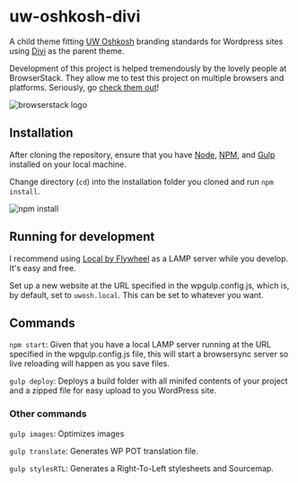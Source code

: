 # uw-oshkosh-divi

A child theme fitting [UW Oshkosh](http://uwosh.edu) branding standards for Wordpress sites using [Divi](https://www.elegantthemes.com/gallery/divi/) as the parent theme.

Development of this project is helped tremendously by the lovely people at BrowserStack. They allow me to test this project on multiple browsers and platforms. Seriously, go [check them out](https://www.browserstack.com/)!

![browserstack logo](https://p3.zdusercontent.com/attachment/1015988/oRXH2kjJquNC4l95XxJOj7ASv?token=eyJhbGciOiJkaXIiLCJlbmMiOiJBMTI4Q0JDLUhTMjU2In0..juEEjqo3cLfqCd-FskkPng.svNmioknEN2-peMaEMSxhiMuTMyVfy1psLHB411jFkGR8oPbnypXZgeoNcxOCi0fN8Jx8gnb56Dh1VLoKJXXcOZYXQ4HVjtQJCUHyozvQxP6X2kEyVvOZDxt6CDiS_ym3bam5Lgh2xT2BWSdBi7RHnJXh_VP36fBQa6UBW_cxq7hrBG6BUaFOxWJsh4uC3I0cJpAlSBdo5O1B89pmWu0gT1dWkDzuKG4VjC8MtcJabGVPf7nrBOXH0VhuX2s4J8YFNn5oW1OJbX92vs6IHHk680LdAmDDQBml3G4MKrJIxk.ZQc4LuToizWs24mbwOCXmQ)

## Installation

After cloning the repository, ensure that you have [Node](https://nodejs.org/en/download/), [NPM](https://docs.npmjs.com/downloading-and-installing-node-js-and-npm), and [Gulp](https://gulpjs.com/docs/en/getting-started/quick-start) installed on your local machine.

Change directory (`cd`) into the installation folder you cloned and run `npm install`.

![npm install](https://i.imgur.com/wipnhhO.png)

## Running for development

I recommend using [Local by Flywheel](https://local.getflywheel.com/) as a LAMP server while you develop. It's easy and free.

Set up a new website at the URL specified in the wpgulp.config.js, which is, by default, set to `uwosh.local`. This can be set to whatever you want.

## Commands

`npm start`: Given that you have a local LAMP server running at the URL specified in the wpgulp.config.js file, this will start a browsersync server so live reloading will happen as you save files.

`gulp deploy`: Deploys a build folder with all minifed contents of your project and a zipped file for easy upload to you WordPress site.

### Other commands

`gulp images`: Optimizes images

`gulp translate`: Generates WP POT translation file.

`gulp stylesRTL`: Generates a Right-To-Left stylesheets and Sourcemap.

